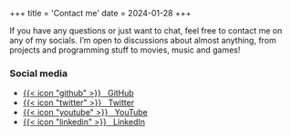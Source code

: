 +++
title = 'Contact me'
date = 2024-01-28
+++

If you have any questions or just want to chat, feel free to contact me on any of my socials.
I’m open to discussions about almost anything, from projects and programming stuff to movies, music and games!

### Social media
- [{{< icon "github" >}} &nbsp; GitHub](https://www.gitbub.com/WilliamRagstad)
- [{{< icon "twitter" >}} &nbsp; Twitter](https://twitter.com/WilliamRagstad)
- [{{< icon "youtube" >}} &nbsp; YouTube](https://www.youtube.com/@williamragstad)
- [{{< icon "linkedin" >}} &nbsp; LinkedIn](https://www.linkedin.com/in/william-ragstad/)
